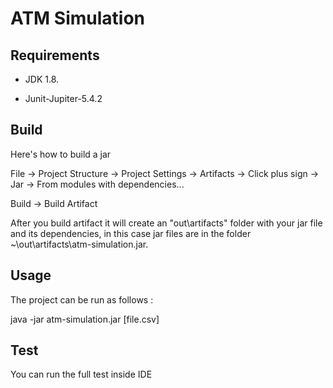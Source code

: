 # ATM Simulation 

## Requirements

* JDK 1.8.

* Junit-Jupiter-5.4.2

## Build 

Here's how to build a jar 

File -> Project Structure -> Project Settings -> Artifacts -> Click plus sign -> Jar -> From modules with dependencies...

Build -> Build Artifact

After you build artifact it will create an "out\artifacts" folder with your jar file and its dependencies, in this case jar files are in the folder ~\out\artifacts\atm-simulation.jar. 
 
## Usage
 
The project can be run as follows :

java -jar atm-simulation.jar [file.csv]  
   
## Test

You can run the full test inside IDE


